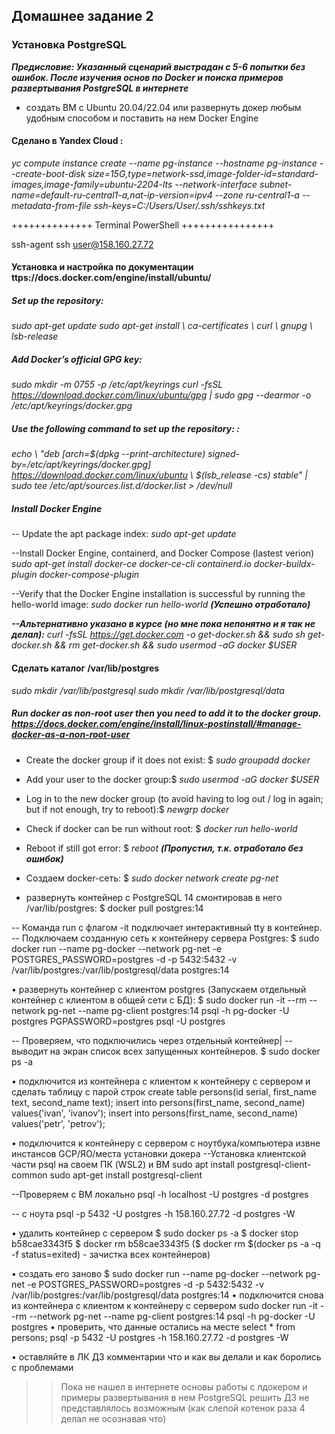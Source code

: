 
## Домашнее задание 2

###   Установка PostgreSQL
***Предисловие: Указанный сценарий выстрадан с 5-6 попытки без ошибок. После изучения основ по Docker и поиска примеров развертывания PostgreSQL в интернете***

 - создать ВМ с Ubuntu 20.04/22.04 или развернуть докер любым удобным способом и поставить на нем Docker Engine
#### Сделано в Yandex Cloud :
_yc compute instance create --name pg-instance --hostname pg-instance --create-boot-disk size=15G,type=network-ssd,image-folder-id=standard-images,image-family=ubuntu-2204-lts --network-interface subnet-name=default-ru-central1-a,nat-ip-version=ipv4 --zone ru-central1-a --metadata-from-file ssh-keys=C:/Users/User/.ssh/sshkeys.txt_
  
++++++++++++++ Terminal PowerShell ++++++++++++++++
 
  ssh-agent
  ssh user@158.160.27.72
  
 #### Установка и настройка по документации ttps://docs.docker.com/engine/install/ubuntu/ 

##### Set up the repository: 
 _sudo apt-get update
 sudo apt-get install \\
    ca-certificates \\
    curl \\
    gnupg \\
    lsb-release_

##### Add Docker’s official GPG key:  
_sudo mkdir -m 0755 -p /etc/apt/keyrings
 curl -fsSL https://download.docker.com/linux/ubuntu/gpg | sudo gpg --dearmor -o /etc/apt/keyrings/docker.gpg_

##### Use the following command to set up the repository: : 
_echo \\
  "deb [arch=$(dpkg --print-architecture) signed-by=/etc/apt/keyrings/docker.gpg] https://download.docker.com/linux/ubuntu \\
  $(lsb_release -cs) stable" | sudo tee /etc/apt/sources.list.d/docker.list > /dev/null_

##### Install Docker Engine
 -- Update the apt package index:
 _sudo apt-get update_

 --Install Docker Engine, containerd, and Docker Compose (lastest verion)
 _sudo apt-get install docker-ce docker-ce-cli containerd.io docker-buildx-plugin docker-compose-plugin_
 
 --Verify that the Docker Engine installation is successful by running the hello-world image:
 _sudo docker run hello-world_
***(Успешно отработало)***

***--Альтернативно указано в курсе (но мне пока непонятно и я так не делал):*** _curl -fsSL https://get.docker.com -o get-docker.sh && sudo sh get-docker.sh && rm get-docker.sh && sudo usermod -aG docker $USER_


 #### Сделать каталог /var/lib/postgres
_sudo mkdir /var/lib/postgresql
sudo mkdir /var/lib/postgresql/data_

#####  Run docker as non-root user then you need to add it to the docker group. https://docs.docker.com/engine/install/linux-postinstall/#manage-docker-as-a-non-root-user
- Create the docker group if it does not exist: $ _sudo groupadd docker_
- Add your user to the docker group:$ _sudo usermod -aG docker $USER_
 - Log in to the new docker group (to avoid having to log out / log in again; but if not enough, try to reboot):$ _newgrp docker_
- Check if docker can be run without root: $ _docker run hello-world_
- Reboot if still got error: $ _reboot_  ***(Пропустил, т.к. отработало без ошибок)***

- Создаем docker-сеть: $ _sudo docker network create pg-net_

- развернуть контейнер с PostgreSQL 14 смонтировав в него /var/lib/postgres:  $ docker pull postgres:14
 
 -- Команда run с флагом -it подключает интерактивный tty в контейнер. 
 -- Подключаем созданную сеть к контейнеру сервера Postgres:
 $ sudo docker run --name pg-docker --network pg-net -e POSTGRES_PASSWORD=postgres -d -p 5432:5432 -v /var/lib/postgres:/var/lib/postgresql/data postgres:14

• развернуть контейнер с клиентом postgres (Запускаем отдельный контейнер с клиентом в общей сети с БД):
 $ sudo docker run -it --rm --network pg-net --name pg-client postgres:14 psql -h pg-docker -U postgres
PGPASSWORD=postgres psql -U postgres

 -- Проверяем, что подключились через отдельный контейнер|  -- выводит на экран список всех запущенных контейнеров.
 $ sudo docker ps -a



• подключится из контейнера с клиентом к контейнеру с сервером и сделать таблицу с парой строк
create table persons(id serial, first_name text, second_name text); 
insert into persons(first_name, second_name) values('ivan', 'ivanov'); 
insert into persons(first_name, second_name) values('petr', 'petrov'); 

• подключится к контейнеру с сервером с ноутбука/компьютера извне инстансов GCP/ЯО/места установки докера
--Установка клиентской части psql на своем ПК (WSL2) и ВМ
sudo apt install postgresql-client-common
sudo apt-get install postgresql-client

--Проверяем с ВМ локально
psql -h localhost -U postgres -d postgres

-- с ноута
psql -p 5432 -U postgres -h 158.160.27.72 -d postgres -W

• удалить контейнер с сервером
$ sudo docker ps -a
$ docker stop b58cae3343f5 
$ docker rm b58cae3343f5   ($ docker rm $(docker ps -a -q -f status=exited) - зачистка всех контейнеров)

• создать его заново
$ sudo docker run --name pg-docker --network pg-net -e POSTGRES_PASSWORD=postgres -d -p 5432:5432 -v /var/lib/postgres:/var/lib/postgresql/data postgres:14
• подключится снова из контейнера с клиентом к контейнеру с сервером
sudo docker run -it --rm --network pg-net --name pg-client postgres:14 psql -h pg-docker -U postgres
• проверить, что данные остались на месте
select * from persons;
psql -p 5432 -U postgres -h 158.160.27.72 -d postgres -W

• оставляйте в ЛК ДЗ комментарии что и как вы делали и как боролись с проблемами 
>> Пока не нашел в интернете основы работы с лдокером и примеры развертывания в нем PostgreSQL решить ДЗ не представлялось возможным (как слепой котенок раза 4 делал не осознавая что)




<!--stackedit_data:
eyJoaXN0b3J5IjpbLTUxMzQxNjc2MCwtMTkwNzI5OTY0N119
-->